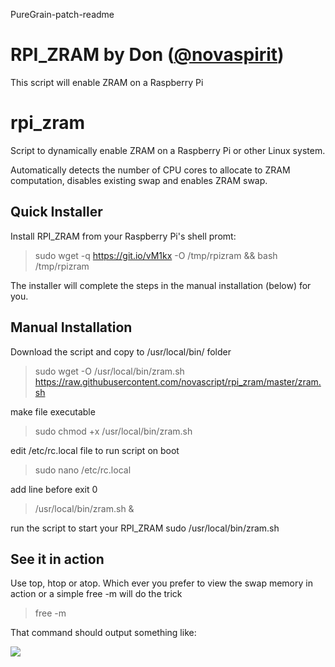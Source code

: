 PureGrain-patch-readme
# RPI_ZRAM by Don ([**@novaspirit**](https://github.com/novaspirit/rpi_zram))
This script will enable ZRAM on a Raspberry Pi

# rpi_zram
Script to dynamically enable ZRAM on a Raspberry Pi or other Linux system.

Automatically detects the number of CPU cores to allocate to ZRAM computation, disables existing swap and enables ZRAM swap.


## Quick Installer
Install RPI_ZRAM from your Raspberry Pi's shell promt:
> sudo wget -q https://git.io/vM1kx -O /tmp/rpizram && bash /tmp/rpizram

The installer will complete the steps in the manual installation (below) for you.

## Manual Installation
Download the script and copy to /usr/local/bin/ folder
> sudo wget -O /usr/local/bin/zram.sh https://raw.githubusercontent.com/novascript/rpi_zram/master/zram.sh

make file executable
> sudo chmod +x /usr/local/bin/zram.sh

edit /etc/rc.local file to run script on boot
> sudo nano /etc/rc.local

add line before exit 0
> /usr/local/bin/zram.sh &

run the script to start your RPI_ZRAM
sudo /usr/local/bin/zram.sh

## See it in action
Use top, htop or atop. Which ever you prefer to view the swap memory in action or a simple free -m will do the trick
>free -m

That command should output something like:

![](http://i.imgur.com/eAGIFXo.png)
